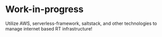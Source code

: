 # Work-in-progress

Utilize AWS, serverless-framework, saltstack, and other technologies to manage internet based RT infrastructure!
